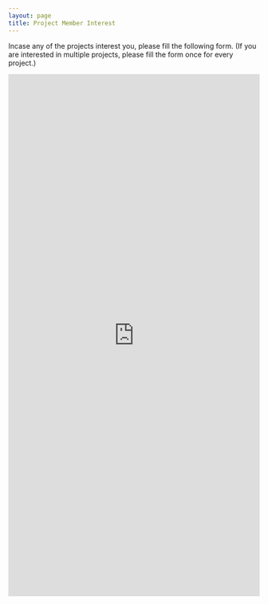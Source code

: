 ```yaml
---
layout: page
title: Project Member Interest
---
```


Incase any of the projects interest you, please fill the following form. (If you are interested in multiple projects, please fill the form once for every project.)

<iframe src="https://docs.google.com/forms/d/e/1FAIpQLScG9TfAb8HqwiD2QWCrCt8ow29TwXuZsUVh1Oxx_GnHeXw5ww/viewform?usp=sf_link" width="100%" height="1047" frameborder="0" marginheight="0" marginwidth="0">Loading…</iframe>